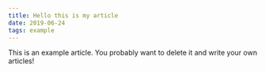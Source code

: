 ```yaml
---
title: Hello this is my article
date: 2019-06-24
tags: example
---
```


This is an example article. You probably want to delete it and write your own articles!

